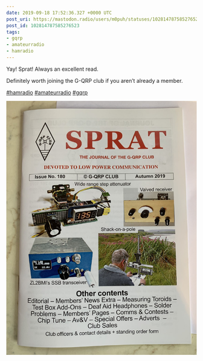 ```yaml
---
date: 2019-09-18 17:52:36.327 +0000 UTC
post_uri: https://mastodon.radio/users/m0puh/statuses/102814787585276523
post_id: 102814787585276523
tags:
- gqrp
- amateurradio
- hamradio
---
```

Yay! Sprat! Always an excellent read.

Definitely worth joining the G-QRP club if you aren’t already a member.

[#hamradio](https://mastodon.radio/tags/hamradio) [#amateurradio](https://mastodon.radio/tags/amateurradio) [#gqrp](https://mastodon.radio/tags/gqrp)


![](100132.jpg)

